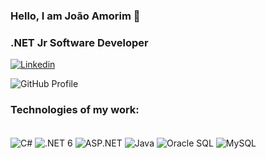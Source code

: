 
### Hello, I am João Amorim 👊
### .NET Jr Software Developer

[![Linkedin](https://img.shields.io/badge/LinkedIn-0077B5?style=for-the-badge&logo=linkedin&logoColor=white)](https://www.linkedin.com/in/joaovamorim/)

![GitHub Profile](https://gh-readme-profile.vercel.app/api?username=joaovamorim&theme=dark)

### Technologies of my work:
<div style="display: inline_block"><br/>
    <img align="center" alt="C#" src="https://img.shields.io/badge/Csharp-993399?style=for-the-badge&logo=csharp&logoColor=white">
    <img align="center" alt=".NET 6" src="https://img.shields.io/badge/.NET 6-993399?style=for-the-badge&logo=dotnet&logoColor=white">
    <img align="center" alt="ASP.NET" src="https://img.shields.io/badge/ASP.NET-993399?style=for-the-badge&logo=dotnet&logoColor=white">
    <img align="center" alt="Java" src="https://img.shields.io/badge/Java-007396?style=for-the-badge&logo=java&logoColor=white">
    <img align="center" alt="Oracle SQL" src="https://img.shields.io/badge/Oracle SQL-F80000?style=for-the-badge&logo=oracle&logoColor=white">
    <img align="center" alt="MySQL" src="https://img.shields.io/badge/MySQL-4479A1?style=for-the-badge&logo=mysql&logoColor=white">
</div>
